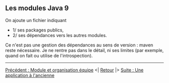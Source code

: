 ## Les modules Java 9

On ajoute un fichier indiquant
- 1/ ses packages publics,
- 2/ ses dépendances vers les autres modules. 

Ce n'est pas une gestion des dépendances au sens de version : maven reste nécessaire. Je ne rentre pas dans le détail, ni ses limites (par exemple, quand on fait ou utilise de l'introspection).

---
[Précédent : Module et organisation équipe](./rappel-organisation-modulaire.md)
<| [Retour](https://github.com/edouard-gv/ddd-java9) 
|> [Suite : Une application à l'ancienne](./debut.md)
 